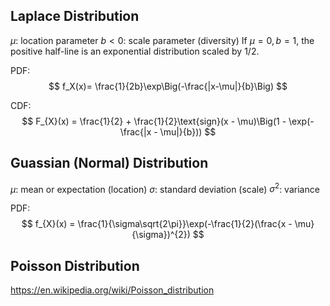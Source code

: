 ## Laplace Distribution
$\mu$: location parameter
$b < 0$: scale parameter (diversity)
If $\mu = 0, b = 1$, the positive half-line is an exponential distribution scaled by 1/2.

PDF:
$$
f_X(x)= \frac{1}{2b}\exp\Big(-\frac{|x-\mu|}{b}\Big)
$$

CDF:
$$
F_{X}(x) = \frac{1}{2} + \frac{1}{2}\text{sign}(x - \mu)\Big(1 - \exp(-\frac{|x - \mu|}{b}))
$$

## Guassian (Normal) Distribution
$\mu$: mean or expectation (location)
$\sigma$: standard deviation (scale)
$\sigma^{2}$: variance

PDF:
$$
f_{X}(x) = \frac{1}{\sigma\sqrt{2\pi}}\exp(-\frac{1}{2}(\frac{x - \mu}{\sigma})^{2})
$$

## Poisson Distribution
https://en.wikipedia.org/wiki/Poisson_distribution

